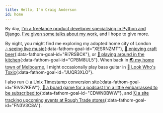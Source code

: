 ```yaml
---
title: Hello, I'm Craig Anderson
id: home
---
```


By day, [I'm a freelance product developer specialising in Python and Django](/work). [I've given some talks about my work](/talks), and I hope to give more.

By night, you might find me exploring my adopted home city of London [🎶 seeing live music](https://www.songkick.com/users/craigeanderson){:data-fathom-goal-id="XESRNZMT"}, [🍻 enjoying craft beer](https://untappd.com/user/craiganderson){:data-fathom-goal-id="RI7RSBCK"}, or [🥦 playing around in the kitchen](https://www.pinterest.co.uk/craiga/things-i-cooked-that-were-great/){:data-fathom-goal-id="CPBM8UL5"}. When back in [🌏 my home town of Melbourne](/melbourne), I might occasionally play bass guitar in [🎸 Look Who's Toxic](http://lookwhostoxic.com){:data-fathom-goal-id="JUQR3XLO"}.

I also run [⏱ a Unix Timestamp conversion site](https://www.unixtimesta.mp){:data-fathom-goal-id="RIVS7KEW"}, [🎲 a board game for a podcast I'm a little embarrassed to be subscribed to](http://gagh.biz/game){:data-fathom-goal-id="CDWN0BWW"}, and [🗓 a site tracking upcoming events at Rough Trade stores](https://rough-trade-calendars.craiga.id.au){:data-fathom-goal-id="FN3V3C8A"}.
